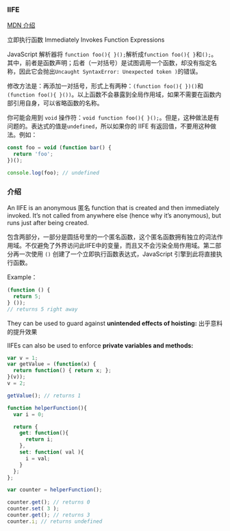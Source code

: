 ### IIFE 

[MDN 介绍](https://developer.mozilla.org/zh-CN/docs/Glossary/IIFE)

立即执行函数 Immediately Invokes Function Expressions

JavaScript 解析器将 `function foo(){ }();`解析成`function foo(){ }`和`();`。其中，前者是函数声明；后者（一对括号）是试图调用一个函数，却没有指定名称，因此它会抛出`Uncaught SyntaxError: Unexpected token )`的错误。

修改方法是：再添加一对括号，形式上有两种：`(function foo(){ })()`和`(function foo(){ }())`。以上函数不会暴露到全局作用域，如果不需要在函数内部引用自身，可以省略函数的名称。

你可能会用到 `void` 操作符：`void function foo(){ }();`。但是，这种做法是有问题的。表达式的值是`undefined`，所以如果你的 IIFE 有返回值，不要用这种做法。例如：

```js
const foo = void (function bar() {
  return 'foo';
})();

console.log(foo); // undefined
```

### 介绍

An IIFE is an anonymous 匿名 function that is created and then immediately invoked. It’s not called from anywhere else (hence why it’s anonymous), but runs just after being created.

包含两部分，一部分是圆括号里的一个匿名函数，这个匿名函数拥有独立的词法作用域。不仅避免了外界访问此IIFE中的变量，而且又不会污染全局作用域。第二部分再一次使用 `()` 创建了一个立即执行函数表达式，JavaScript 引擎到此将直接执行函数。

Example：

```javascript
(function () {
  return 5;
} ());
// returns 5 right away
```

They can be used to guard against **unintended effects of hoisting:** 出乎意料的提升效果

IIFEs can also be used to enforce **private variables and methods:**

```javascript
var v = 1;
var getValue = (function(x) {
  return function() { return x; };
}(v));
v = 2;

getValue(); // returns 1
```



```javascript
function helperFunction(){
  var i = 0;

  return {
    get: function(){
      return i;
    },
    set: function( val ){
      i = val;
    }
  };
};

var counter = helperFunction();

counter.get(); // returns 0
counter.set( 3 );
counter.get(); // returns 3
counter.i; // returns undefined

```

